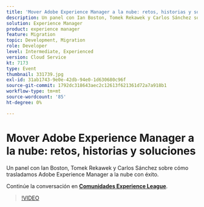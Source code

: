 ```yaml
---
title: 'Mover Adobe Experience Manager a la nube: retos, historias y soluciones'
description: Un panel con Ian Boston, Tomek Rekawek y Carlos Sánchez sobre cómo trasladamos Adobe Experience Manager a la nube con éxito. Esta sesión se entregó como parte del evento de contenido de Adobe Developers Live.
solution: Experience Manager
product: experience manager
feature: Migration
topic: Development, Migration
role: Developer
level: Intermediate, Experienced
version: Cloud Service
kt: 7173
type: Event
thumbnail: 331739.jpg
exl-id: 31ab1743-9e0e-42db-94e0-1d630680c96f
source-git-commit: 1792dc318643aec2c12613f621361d72a7a918b1
workflow-type: tm+mt
source-wordcount: '85'
ht-degree: 0%

---
```


# Mover Adobe Experience Manager a la nube: retos, historias y soluciones

Un panel con Ian Boston, Tomek Rekawek y Carlos Sánchez sobre cómo trasladamos Adobe Experience Manager a la nube con éxito.

Continúe la conversación en **[Comunidades Experience League](https://adobe.ly/36Yd3v6)**.

>[!VIDEO](https://video.tv.adobe.com/v/331739/?quality=12&learn=on&hidetitle=true)
